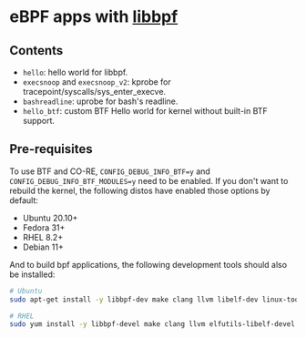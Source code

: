 # eBPF apps with [libbpf](https://github.com/libbpf/libbpf)

## Contents

* `hello`: hello world for libbpf.
* `execsnoop` and `execsnoop_v2`: kprobe for tracepoint/syscalls/sys_enter_execve.
* `bashreadline`: uprobe for bash's readline.
* `hello_btf`: custom BTF Hello world for kernel without built-in BTF support.

## Pre-requisites

To use BTF and CO-RE, `CONFIG_DEBUG_INFO_BTF=y` and `CONFIG_DEBUG_INFO_BTF_MODULES=y` need to be enabled. If you don't want to rebuild the kernel, the following distos have enabled those options by default:

* Ubuntu 20.10+
* Fedora 31+
* RHEL 8.2+
* Debian 11+

And to build bpf applications, the following development tools should also be installed:

```sh
# Ubuntu
sudo apt-get install -y libbpf-dev make clang llvm libelf-dev linux-tools-$(uname -r)

# RHEL
sudo yum install -y libbpf-devel make clang llvm elfutils-libelf-devel bpftool
```
